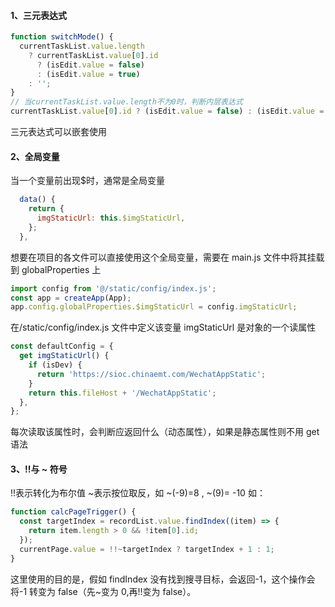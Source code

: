 #### 1、三元表达式

```javascript
function switchMode() {
  currentTaskList.value.length
    ? currentTaskList.value[0].id
      ? (isEdit.value = false)
      : (isEdit.value = true)
    : '';
}
// 当currentTaskList.value.length不为0时，判断内层表达式
currentTaskList.value[0].id ? (isEdit.value = false) : (isEdit.value = true);
```

三元表达式可以嵌套使用

#### 2、全局变量

当一个变量前出现$时，通常是全局变量

```javascript
  data() {
    return {
      imgStaticUrl: this.$imgStaticUrl,
    };
  },
```

想要在项目的各文件可以直接使用这个全局变量，需要在 main.js 文件中将其挂载到 globalProperties 上

```javascript
import config from '@/static/config/index.js';
const app = createApp(App);
app.config.globalProperties.$imgStaticUrl = config.imgStaticUrl;
```

在/static/config/index.js 文件中定义该变量
imgStaticUrl 是对象的一个读属性

```javascript
const defaultConfig = {
  get imgStaticUrl() {
    if (isDev) {
      return 'https://sioc.chinaemt.com/WechatAppStatic';
    }
    return this.fileHost + '/WechatAppStatic';
  },
};
```

每次读取该属性时，会判断应返回什么（动态属性），如果是静态属性则不用 get 语法

#### 3、!!与 ~ 符号

!!表示转化为布尔值
~表示按位取反，如 ~(-9)=8 , ~(9)= -10
如：

```javascript
function calcPageTrigger() {
  const targetIndex = recordList.value.findIndex((item) => {
    return item.length > 0 && !item[0].id;
  });
  currentPage.value = !!~targetIndex ? targetIndex + 1 : 1;
}
```

这里使用的目的是，假如 findIndex 没有找到搜寻目标，会返回-1，这个操作会将-1 转变为 false（先~变为 0,再!!变为 false）。
